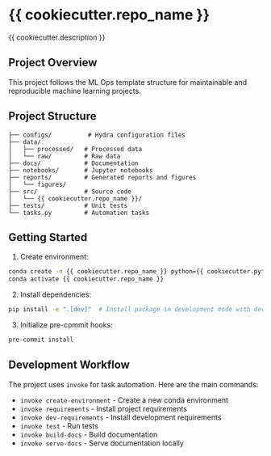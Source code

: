 # {{ cookiecutter.repo_name }}

{{ cookiecutter.description }}

## Project Overview

This project follows the ML Ops template structure for maintainable and reproducible machine learning projects.

## Project Structure

```
├── configs/          # Hydra configuration files
├── data/
│   ├── processed/   # Processed data
│   └── raw/         # Raw data
├── docs/            # Documentation
├── notebooks/       # Jupyter notebooks
├── reports/         # Generated reports and figures
│   └── figures/
├── src/             # Source code
│   └── {{ cookiecutter.repo_name }}/
├── tests/           # Unit tests
└── tasks.py         # Automation tasks
```

## Getting Started

1. Create environment:
```bash
conda create -n {{ cookiecutter.repo_name }} python={{ cookiecutter.python_version }}
conda activate {{ cookiecutter.repo_name }}
```

2. Install dependencies:
```bash
pip install -e ".[dev]"  # Install package in development mode with dev dependencies
```

3. Initialize pre-commit hooks:
```bash
pre-commit install
```

## Development Workflow

The project uses `invoke` for task automation. Here are the main commands:

- `invoke create-environment` - Create a new conda environment
- `invoke requirements` - Install project requirements
- `invoke dev-requirements` - Install development requirements
- `invoke test` - Run tests
- `invoke build-docs` - Build documentation
- `invoke serve-docs` - Serve documentation locally
